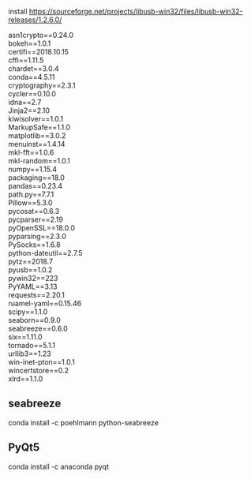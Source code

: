 

install https://sourceforge.net/projects/libusb-win32/files/libusb-win32-releases/1.2.6.0/

asn1crypto==0.24.0  
bokeh==1.0.1  
certifi==2018.10.15  
cffi==1.11.5  
chardet==3.0.4  
conda==4.5.11  
cryptography==2.3.1  
cycler==0.10.0  
idna==2.7  
Jinja2==2.10  
kiwisolver==1.0.1  
MarkupSafe==1.1.0  
matplotlib==3.0.2  
menuinst==1.4.14  
mkl-fft==1.0.6  
mkl-random==1.0.1  
numpy==1.15.4  
packaging==18.0  
pandas==0.23.4  
path.py==7.7.1  
Pillow==5.3.0  
pycosat==0.6.3  
pycparser==2.19  
pyOpenSSL==18.0.0  
pyparsing==2.3.0  
PySocks==1.6.8  
python-dateutil==2.7.5  
pytz==2018.7  
pyusb==1.0.2  
pywin32==223  
PyYAML==3.13  
requests==2.20.1  
ruamel-yaml==0.15.46  
scipy==1.1.0  
seaborn==0.9.0  
seabreeze==0.6.0  
six==1.11.0  
tornado==5.1.1  
urllib3==1.23  
win-inet-pton==1.0.1  
wincertstore==0.2  
xlrd==1.1.0  

seabreeze
---------
conda install -c poehlmann python-seabreeze

PyQt5
-----
conda install -c anaconda pyqt
